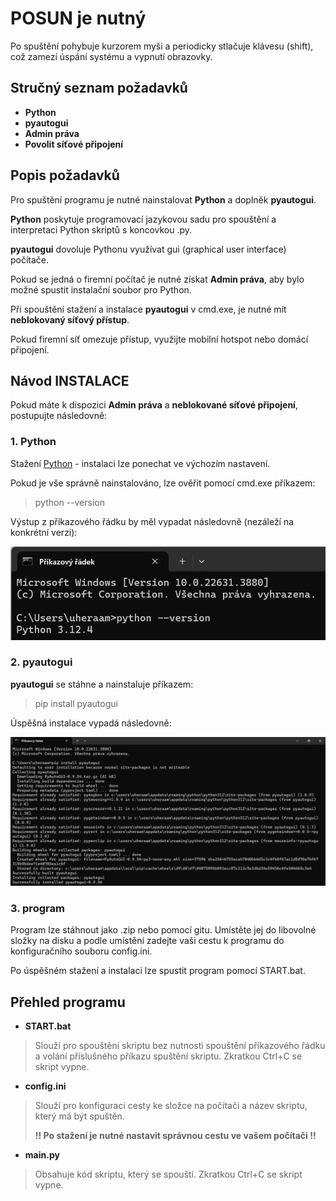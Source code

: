 # POSUN je nutný

Po spuštění pohybuje kurzorem myši a periodicky stlačuje klávesu (shift), což zamezí úspání systému a vypnutí obrazovky.

## Stručný seznam požadavků

- **Python**
- **pyautogui**
- **Admin práva**
- **Povolit síťové připojení**

## Popis požadavků

Pro spuštění programu je nutné nainstalovat **Python** a doplněk **pyautogui**.

 **Python** poskytuje programovací jazykovou sadu pro spouštění a interpretaci Python skriptů s koncovkou .py.
 
 **pyautogui** dovoluje Pythonu využívat gui (graphical user interface) počítače.

Pokud se jedná o firemní počítač je nutné získat **Admin práva**, aby bylo možné spustit instalační soubor pro Python.

Při spouštění stažení a instalace **pyautogui** v cmd.exe, je nutné mít **neblokovaný síťový přístup**. 

Pokud firemní síť omezuje přístup, využijte mobilní hotspot nebo domácí připojení.

## Návod INSTALACE

Pokud máte k dispozici **Admin práva** a **neblokované síťové připojení**, postupujte následovně:

### 1. Python

Stažení [Python](https://www.python.org/downloads/) - instalaci lze ponechat ve výchozím nastavení.

Pokud je vše správně nainstalováno, lze ověřit pomocí cmd.exe příkazem:

>python --version

Výstup z příkazového řádku by měl vypadat následovně (nezáleží na konkrétní verzi):

![Python verze](/assets/Python_verze.png "Python verze")

### 2. pyautogui

**pyautogui** se stáhne a nainstaluje příkazem:

>pip install pyautogui

Úspěšná instalace vypadá následovně:

![Instalace pyautogui](/assets/Python_pyautogui.png "Instalace pyautogui")

### 3. program

Program lze stáhnout jako .zip nebo pomocí gitu. Umístěte jej do libovolné složky na disku a podle umístění zadejte vaši cestu k programu do konfiguračního souboru config.ini.

Po úspěšném stažení a instalaci lze spustit program pomocí START.bat.

## Přehled programu

- **START.bat**

>Slouží pro spouštění skriptu bez nutnosti spouštění příkazového řádku a volání příslušného příkazu spuštění skriptu. Zkratkou Ctrl+C se skript vypne.

- **config.ini**

>Slouží pro konfiguraci cesty ke složce na počítači a název skriptu, který má být spuštěn.
>
>**!! Po stažení je nutné nastavit správnou cestu ve vašem počítači !!**

- **main.py**

>Obsahuje kód skriptu, který se spouští. Zkratkou Ctrl+C se skript vypne.